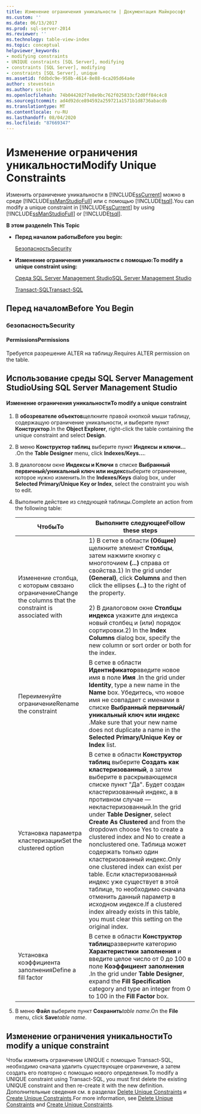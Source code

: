 ```yaml
---
title: Изменение ограничения уникальности | Документация Майкрософт
ms.custom: ''
ms.date: 06/13/2017
ms.prod: sql-server-2014
ms.reviewer: ''
ms.technology: table-view-index
ms.topic: conceptual
helpviewer_keywords:
- modifying constraints
- UNIQUE constraints [SQL Server], modifying
- constraints [SQL Server], modifying
- constraints [SQL Server], unique
ms.assetid: fddbdc9e-958b-4614-8e88-6ca205d64a4e
author: stevestein
ms.author: sstein
ms.openlocfilehash: 74b044202f7e8e9bc762f025833cf2d0ff84c4c8
ms.sourcegitcommit: ad4d92dce894592a259721a1571b1d8736abacdb
ms.translationtype: MT
ms.contentlocale: ru-RU
ms.lasthandoff: 08/04/2020
ms.locfileid: "87669347"
---
```

# <a name="modify-unique-constraints"></a><span data-ttu-id="c703e-102">Изменение ограничения уникальности</span><span class="sxs-lookup"><span data-stu-id="c703e-102">Modify Unique Constraints</span></span>
  <span data-ttu-id="c703e-103">Изменить ограничение уникальности в [!INCLUDE[ssCurrent](../../includes/sscurrent-md.md)] можно в среде [!INCLUDE[ssManStudioFull](../../includes/ssmanstudiofull-md.md)] или с помощью [!INCLUDE[tsql](../../includes/tsql-md.md)].</span><span class="sxs-lookup"><span data-stu-id="c703e-103">You can modify a unique constraint in [!INCLUDE[ssCurrent](../../includes/sscurrent-md.md)] by using [!INCLUDE[ssManStudioFull](../../includes/ssmanstudiofull-md.md)] or [!INCLUDE[tsql](../../includes/tsql-md.md)].</span></span>  
  
 <span data-ttu-id="c703e-104">**В этом разделе**</span><span class="sxs-lookup"><span data-stu-id="c703e-104">**In This Topic**</span></span>  
  
-   <span data-ttu-id="c703e-105">**Перед началом работы**</span><span class="sxs-lookup"><span data-stu-id="c703e-105">**Before you begin:**</span></span>  
  
     [<span data-ttu-id="c703e-106">Безопасность</span><span class="sxs-lookup"><span data-stu-id="c703e-106">Security</span></span>](#Security)  
  
-   <span data-ttu-id="c703e-107">**Изменение ограничения уникальности с помощью:**</span><span class="sxs-lookup"><span data-stu-id="c703e-107">**To modify a unique constraint using:**</span></span>  
  
     [<span data-ttu-id="c703e-108">Среда SQL Server Management Studio</span><span class="sxs-lookup"><span data-stu-id="c703e-108">SQL Server Management Studio</span></span>](#SSMSProcedure)  
  
     [<span data-ttu-id="c703e-109">Transact-SQL</span><span class="sxs-lookup"><span data-stu-id="c703e-109">Transact-SQL</span></span>](#TsqlProcedure)  
  
##  <a name="before-you-begin"></a><a name="BeforeYouBegin"></a> <span data-ttu-id="c703e-110">Перед началом</span><span class="sxs-lookup"><span data-stu-id="c703e-110">Before You Begin</span></span>  
  
###  <a name="security"></a><a name="Security"></a> <span data-ttu-id="c703e-111">безопасность</span><span class="sxs-lookup"><span data-stu-id="c703e-111">Security</span></span>  
  
####  <a name="permissions"></a><a name="Permissions"></a> <span data-ttu-id="c703e-112">Permissions</span><span class="sxs-lookup"><span data-stu-id="c703e-112">Permissions</span></span>  
 <span data-ttu-id="c703e-113">Требуется разрешение ALTER на таблицу.</span><span class="sxs-lookup"><span data-stu-id="c703e-113">Requires ALTER permission on the table.</span></span>  
  
##  <a name="using-sql-server-management-studio"></a><a name="SSMSProcedure"></a> <span data-ttu-id="c703e-114">Использование среды SQL Server Management Studio</span><span class="sxs-lookup"><span data-stu-id="c703e-114">Using SQL Server Management Studio</span></span>  
  
#### <a name="to-modify-a-unique-constraint"></a><span data-ttu-id="c703e-115">Изменение ограничения уникальности</span><span class="sxs-lookup"><span data-stu-id="c703e-115">To modify a unique constraint</span></span>  
  
1.  <span data-ttu-id="c703e-116">В **обозревателе объектов**щелкните правой кнопкой мыши таблицу, содержащую ограничение уникальности, и выберите пункт **Конструктор**.</span><span class="sxs-lookup"><span data-stu-id="c703e-116">In the **Object Explorer**, right-click the table containing the unique constraint and select **Design**.</span></span>  
  
2.  <span data-ttu-id="c703e-117">В меню **Конструктор таблиц** выберите пункт **Индексы и ключи...** .</span><span class="sxs-lookup"><span data-stu-id="c703e-117">On the **Table Designer** menu, click **Indexes/Keys...**.</span></span>  
  
3.  <span data-ttu-id="c703e-118">В диалоговом окне **Индексы и Ключи** в списке **Выбранный первичный/уникальный ключ или индекс**выберите ограничение, которое нужно изменить.</span><span class="sxs-lookup"><span data-stu-id="c703e-118">In the **Indexes/Keys** dialog box, under **Selected Primary/Unique Key or Index**, select the constraint you wish to edit.</span></span>  
  
4.  <span data-ttu-id="c703e-119">Выполните действие из следующей таблицы.</span><span class="sxs-lookup"><span data-stu-id="c703e-119">Complete an action from the following table:</span></span>  
  
    |<span data-ttu-id="c703e-120">Чтобы</span><span class="sxs-lookup"><span data-stu-id="c703e-120">To</span></span>|<span data-ttu-id="c703e-121">Выполните следующее</span><span class="sxs-lookup"><span data-stu-id="c703e-121">Follow these steps</span></span>|  
    |--------|------------------------|  
    |<span data-ttu-id="c703e-122">Изменение столбца, с которым связано ограничение</span><span class="sxs-lookup"><span data-stu-id="c703e-122">Change the columns that the constraint is associated with</span></span>|<span data-ttu-id="c703e-123">1) В сетке в области **(Общие)** щелкните элемент **Столбцы**, затем нажмите кнопку с многоточием **(...)** справа от свойства.</span><span class="sxs-lookup"><span data-stu-id="c703e-123">1) In the grid under **(General)**, click **Columns** and then click the ellipses **(...)** to the right of the property.</span></span><br /><br /> <span data-ttu-id="c703e-124">2) В диалоговом окне **Столбцы индекса** укажите для индекса новый столбец и (или) порядок сортировки.</span><span class="sxs-lookup"><span data-stu-id="c703e-124">2) In the **Index Columns** dialog box, specify the new column or sort order or both for the index.</span></span>|  
    |<span data-ttu-id="c703e-125">Переименуйте ограничение</span><span class="sxs-lookup"><span data-stu-id="c703e-125">Rename the constraint</span></span>|<span data-ttu-id="c703e-126">В сетке в области **Идентификатор**введите новое имя в поле **Имя** .</span><span class="sxs-lookup"><span data-stu-id="c703e-126">In the grid under **Identity**, type a new name in the **Name** box.</span></span> <span data-ttu-id="c703e-127">Убедитесь, что новое имя не совпадает с именами в списке **Выбранный первичный/уникальный ключ или индекс** .</span><span class="sxs-lookup"><span data-stu-id="c703e-127">Make sure that your new name does not duplicate a name in the **Selected Primary/Unique Key or Index** list.</span></span>|  
    |<span data-ttu-id="c703e-128">Установка параметра кластеризации</span><span class="sxs-lookup"><span data-stu-id="c703e-128">Set the clustered option</span></span>|<span data-ttu-id="c703e-129">В сетке в области **Конструктор таблиц** выберите **Создать как кластеризованный**, а затем выберите в раскрывающемся списке пункт "Да". Будет создан кластеризованный индекс, а в противном случае — некластеризованный.</span><span class="sxs-lookup"><span data-stu-id="c703e-129">In the grid under **Table Designer**, select **Create As Clustered** and from the dropdown choose Yes to create a clustered index and No to create a nonclustered one.</span></span> <span data-ttu-id="c703e-130">Таблица может содержать только один кластеризованный индекс.</span><span class="sxs-lookup"><span data-stu-id="c703e-130">Only one clustered index can exist per table.</span></span> <span data-ttu-id="c703e-131">Если кластеризованный индекс уже существует в этой таблице, то необходимо сначала отменить данный параметр в исходном индексе.</span><span class="sxs-lookup"><span data-stu-id="c703e-131">If a clustered index already exists in this table, you must clear this setting on the original index.</span></span>|  
    |<span data-ttu-id="c703e-132">Установка коэффициента заполнения</span><span class="sxs-lookup"><span data-stu-id="c703e-132">Define a fill factor</span></span>|<span data-ttu-id="c703e-133">В сетке в области **Конструктор таблиц**разверните категорию **Характеристики заполнения** и введите целое число от 0 до 100 в поле **Коэффициент заполнения** .</span><span class="sxs-lookup"><span data-stu-id="c703e-133">In the grid under **Table Designer**, expand the **Fill Specification** category and type an integer from 0 to 100 in the **Fill Factor** box.</span></span>|  
  
5.  <span data-ttu-id="c703e-134">В меню **Файл** выберите пункт **Сохранить**_table name_.</span><span class="sxs-lookup"><span data-stu-id="c703e-134">On the **File** menu, click **Save**_table name_.</span></span>  
  
##  <a name="to-modify-a-unique-constraint"></a><a name="TsqlProcedure"></a> <span data-ttu-id="c703e-135">**Изменение ограничения уникальности**</span><span class="sxs-lookup"><span data-stu-id="c703e-135">**To modify a unique constraint**</span></span>  
  
 <span data-ttu-id="c703e-136">Чтобы изменить ограничение UNIQUE с помощью Transact-SQL, необходимо сначала удалить существующее ограничение, а затем создать его повторно с помощью нового определения.</span><span class="sxs-lookup"><span data-stu-id="c703e-136">To modify a UNIQUE constraint using Transact-SQL, you must first delete the existing UNIQUE constraint and then re-create it with the new definition.</span></span> <span data-ttu-id="c703e-137">Дополнительные сведения см. в разделах [Delete Unique Constraints](delete-unique-constraints.md) и [Create Unique Constraints](create-unique-constraints.md).</span><span class="sxs-lookup"><span data-stu-id="c703e-137">For more information, see [Delete Unique Constraints](delete-unique-constraints.md) and [Create Unique Constraints](create-unique-constraints.md).</span></span>  
  
###  <a name="TsqlExample"></a>  
